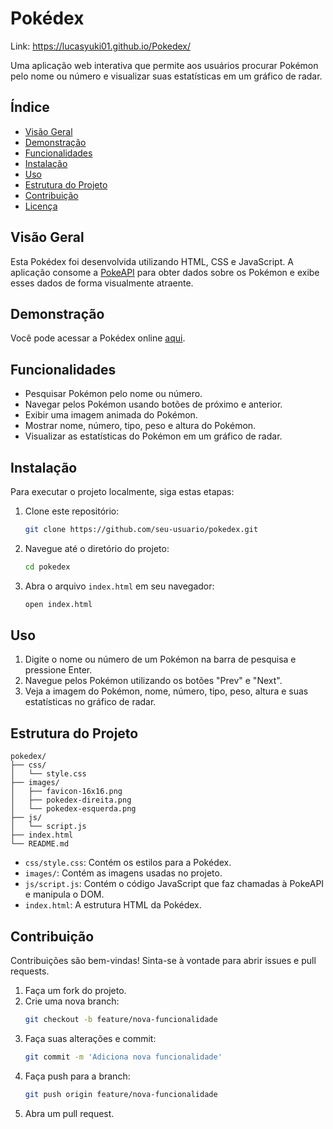 # Pokédex
Link: https://lucasyuki01.github.io/Pokedex/

Uma aplicação web interativa que permite aos usuários procurar Pokémon pelo nome ou número e visualizar suas estatísticas em um gráfico de radar.

## Índice

- [Visão Geral](#visão-geral)
- [Demonstração](#demonstração)
- [Funcionalidades](#funcionalidades)
- [Instalação](#instalação)
- [Uso](#uso)
- [Estrutura do Projeto](#estrutura-do-projeto)
- [Contribuição](#contribuição)
- [Licença](#licença)

## Visão Geral

Esta Pokédex foi desenvolvida utilizando HTML, CSS e JavaScript. A aplicação consome a [PokeAPI](https://pokeapi.co/) para obter dados sobre os Pokémon e exibe esses dados de forma visualmente atraente.

## Demonstração

Você pode acessar a Pokédex online [aqui](#).

## Funcionalidades

- Pesquisar Pokémon pelo nome ou número.
- Navegar pelos Pokémon usando botões de próximo e anterior.
- Exibir uma imagem animada do Pokémon.
- Mostrar nome, número, tipo, peso e altura do Pokémon.
- Visualizar as estatísticas do Pokémon em um gráfico de radar.

## Instalação

Para executar o projeto localmente, siga estas etapas:

1. Clone este repositório:
   ```bash
   git clone https://github.com/seu-usuario/pokedex.git
   ```
2. Navegue até o diretório do projeto:
   ```bash
   cd pokedex
   ```

3. Abra o arquivo `index.html` em seu navegador:
   ```bash
   open index.html
   ```

## Uso

1. Digite o nome ou número de um Pokémon na barra de pesquisa e pressione Enter.
2. Navegue pelos Pokémon utilizando os botões "Prev" e "Next".
3. Veja a imagem do Pokémon, nome, número, tipo, peso, altura e suas estatísticas no gráfico de radar.

## Estrutura do Projeto

```
pokedex/
├── css/
│   └── style.css
├── images/
│   ├── favicon-16x16.png
│   ├── pokedex-direita.png
│   └── pokedex-esquerda.png
├── js/
│   └── script.js
├── index.html
└── README.md
```

- `css/style.css`: Contém os estilos para a Pokédex.
- `images/`: Contém as imagens usadas no projeto.
- `js/script.js`: Contém o código JavaScript que faz chamadas à PokeAPI e manipula o DOM.
- `index.html`: A estrutura HTML da Pokédex.

## Contribuição

Contribuições são bem-vindas! Sinta-se à vontade para abrir issues e pull requests.

1. Faça um fork do projeto.
2. Crie uma nova branch:
   ```bash
   git checkout -b feature/nova-funcionalidade
   ```
3. Faça suas alterações e commit:
   ```bash
   git commit -m 'Adiciona nova funcionalidade'
   ```
4. Faça push para a branch:
   ```bash
   git push origin feature/nova-funcionalidade
   ```
5. Abra um pull request.
